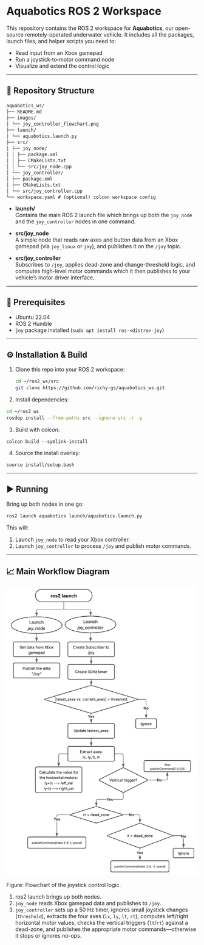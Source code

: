 # Aquabotics ROS 2 Workspace

This repository contains the ROS 2 workspace for **Aquabotics**, our open-source remotely-operated underwater vehicle. It includes all the packages, launch files, and helper scripts you need to:

- Read input from an Xbox gamepad  
- Run a joystick‐to‐motor command node  
- Visualize and extend the control logic  

---

## 📂 Repository Structure

```
aquabotics_ws/
├── README.md
├── images/
│ └── joy_controller_flowchart.png
├── launch/
│ └── aquabotics.launch.py
├── src/
│ ├── joy_node/
│ │ ├── package.xml
│ │ ├── CMakeLists.txt
│ │ └── src/joy_node.cpp
│ └── joy_controller/
│ ├── package.xml
│ ├── CMakeLists.txt
│ └── src/joy_controller.cpp
└── workspace.yaml # (optional) colcon workspace config
```

- **launch/**  
  Contains the main ROS 2 launch file which brings up both the `joy_node` and the `joy_controller` nodes in one command.

- **src/joy_node**  
  A simple node that reads raw axes and button data from an Xbox gamepad (via `joy_linux` or `joy`), and publishes it on the `/joy` topic.

- **src/joy_controller**  
  Subscribes to `/joy`, applies dead-zone and change-threshold logic, and computes high-level motor commands which it then publishes to your vehicle’s motor driver interface.

---

## 🚀 Prerequisites

- Ubuntu 22.04  
- ROS 2 Humble
- `joy` package installed (`sudo apt install ros-<distro>-joy`)

---

## ⚙️ Installation & Build

1. Clone this repo into your ROS 2 workspace:
   ```bash
   cd ~/ros2_ws/src
   git clone https://github.com/richy-gs/aquabotics_ws.git
   ```
3. Install dependencies:
  ```bash
  cd ~/ros2_ws
  rosdep install --from-paths src --ignore-src -r -y
  ```
3. Build with colcon:
  ```
  colcon build --symlink-install
  ```
4. Source the install overlay:
  ```
  source install/setup.bash
  ```

---

## ▶️ Running

Bring up both nodes in one go:
  ```bash
  ros2 launch aquabotics launch/aquabotics.launch.py
  ```

This will:
1. Launch `joy_node` to read your Xbox controller.
2. Launch `joy_controller` to process `/joy` and publish motor commands.

---

## 📈 Main Workflow Diagram
![Joy Controller Workflow](images/joy_controller_flowchart.png)

Figure: Flowchart of the joystick control logic.

1. ros2 launch brings up both nodes.
2. `joy_node` reads Xbox gamepad data and publishes to `/joy`.
3. `joy_controller` sets up a 50 Hz timer, ignores small joystick changes (`threshold`), extracts the four axes (`lx`, `ly`, `lt`, `rt`), computes left/right horizontal motor values, checks the vertical triggers (`lt`/`rt`) against a dead-zone, and publishes the appropriate motor commands—otherwise it stops or ignores no-ops.



